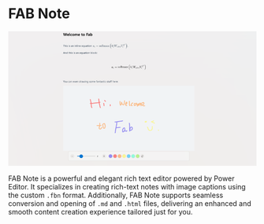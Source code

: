 # FAB Note

![Intro](docs/assets/intro.png)

FAB Note is a powerful and elegant rich text editor powered by Power Editor. It specializes in creating rich-text notes with image captions using the custom `.fbn` format. Additionally, FAB Note supports seamless conversion and opening of `.md` and `.html` files, delivering an enhanced and smooth content creation experience tailored just for you.